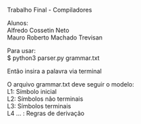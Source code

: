 Trabalho Final - Compiladores

Alunos:  
Alfredo Cossetin Neto  
Mauro Roberto Machado Trevisan

Para usar:  
$ python3 parser.py grammar.txt  

Então insira a palavra via terminal

O arquivo grammar.txt deve seguir o modelo:  
L1: Símbolo inicial  
L2: Símbolos não terminais  
L3: Símbolos terminais  
L4 ... : Regras de derivação 